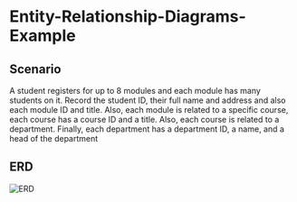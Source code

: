# Entity-Relationship-Diagrams-Example
## Scenario
A student registers for up to 8 modules and each module has many students on it. Record the student ID, their full name and address and also
each module ID and title. Also, each module is related to a specific course,
each course has a course ID and a title. Also, each course is related to a
department. Finally, each department has a department ID, a name, and a
head of the department
## ERD
![ERD]("https://github.com/SDearing/Entity-Relationship-Diagrams-Example/blob/master/ERD.PNG")
